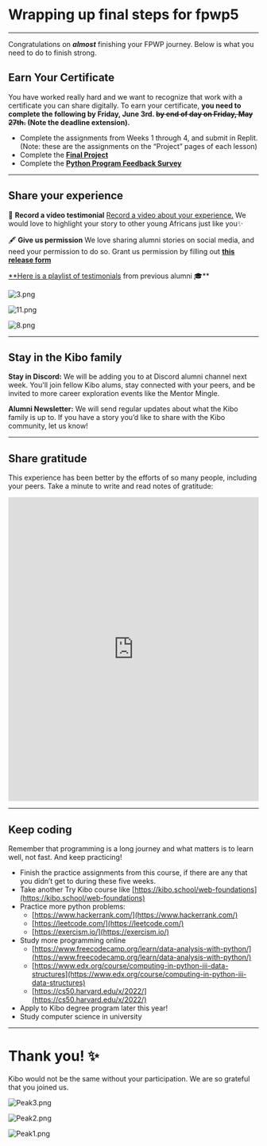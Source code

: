 # Wrapping up final steps for fpwp5

---

Congratulations on **_almost_** finishing your FPWP journey. Below is what you need to do to finish strong.

## Earn Your Certificate

You have worked really hard and we want to recognize that work with a certificate you can share digitally. To earn your certificate, **you need to complete the following by Friday, June 3rd. ~~by end of day on Friday, May 27th.~~ (Note the deadline extension).**

- Complete the assignments from Weeks 1 through 4, and submit in Replit. (Note: these are the assignments on the “Project” pages of each lesson)
- Complete the [**Final Project**](/future-proof-with-python/final-project-instructions.md)
- Complete the [**Python Program Feedback Survey**](https://forms.gle/nXUQLNVzPeoU7hJc9)

---

## Share your experience

<aside>

🎥 **Record a video testimonial**
[Record a video about your experience.](https://vocalvideo.com/c/kibo-school-azsvoe5e?utm_medium=email&_hsmi=203945747&_hsenc=p2ANqtz-8Zc39DBpei1KIp0G2nM2aDUmoIQuicqXtaPFTkQA-j4MQB70LTWZ0kA8Cew5uJkt_D3Gv7Pwwupqya4x92021Q2-NY0uH-R4RId2QoWISste4PLMk) We would love to highlight your story to other young Africans just like you✨

</aside>

<aside>

🖋️ **Give us permission**
We love sharing alumni stories on social media, and need your permission to do so. Grant us permission by filling out **[this release form](https://kibo-school.typeform.com/to/LJ9tE4LK)**

</aside>

[\*\*Here is a playlist of testimonials](https://www.youtube.com/watch?v=QmQu1ynUBTY&list=PLEApm5XV23vWGm4uwl7jGSNST2Wj9S6Rx) from previous alumni 🎓\*\*

![3.png](/future-proof-with-python/wrapping-up-final-steps-for-fpwp5/3.png)

![11.png](/future-proof-with-python/wrapping-up-final-steps-for-fpwp5/11.png)

![8.png](/future-proof-with-python/wrapping-up-final-steps-for-fpwp5/8.png)

---

## Stay in the Kibo family

**Stay in Discord:** We will be adding you to at Discord alumni channel next week. You'll join fellow Kibo alums, stay connected with your peers, and be invited to more career exploration events like the Mentor Mingle.

**Alumni Newsletter:** We will send regular updates about what the Kibo family is up to. If you have a story you’d like to share with the Kibo community, let us know!

---

## Share gratitude

This experience has been better by the efforts of so many people, including your peers. Take a minute to write and read notes of gratitude:

<div style="border:1px solid rgba(0,0,0,0.1);border-radius:2px;box-sizing:border-box;overflow:hidden;position:relative;width:100%;background:#F4F4F4"><iframe src="https://padlet.com/embed/l6qf2kmf3xb3rs3k" frameborder="0" allow="camera;microphone;geolocation" style="width:100%;height:608px;display:block;padding:0;margin:0"></iframe></div>

---

## Keep coding

Remember that programming is a long journey and what matters is to learn well, not fast. And keep practicing!

- Finish the practice assignments from this course, if there are any that you didn’t get to during these five weeks.
- Take another Try Kibo course like [https://kibo.school/web-foundations](https://kibo.school/web-foundations)
- Practice more python problems:
  - [https://www.hackerrank.com/](https://www.hackerrank.com/)
  - [https://leetcode.com/](https://leetcode.com/)
  - [https://exercism.io/](https://exercism.io/)
- Study more programming online
  - [https://www.freecodecamp.org/learn/data-analysis-with-python/](https://www.freecodecamp.org/learn/data-analysis-with-python/)
  - [https://www.edx.org/course/computing-in-python-iii-data-structures](https://www.edx.org/course/computing-in-python-iii-data-structures)
  - [https://cs50.harvard.edu/x/2022/](https://cs50.harvard.edu/x/2022/)
- Apply to Kibo degree program later this year!
- Study computer science in university

---

# **Thank you! ✨**

Kibo would not be the same without your participation. We are so grateful that you joined us.

![Peak3.png](/future-proof-with-python/wrapping-up-final-steps-for-fpwp5/peak3.png)

![Peak2.png](/future-proof-with-python/wrapping-up-final-steps-for-fpwp5/peak2.png)

![Peak1.png](/future-proof-with-python/wrapping-up-final-steps-for-fpwp5/peak1.png)

